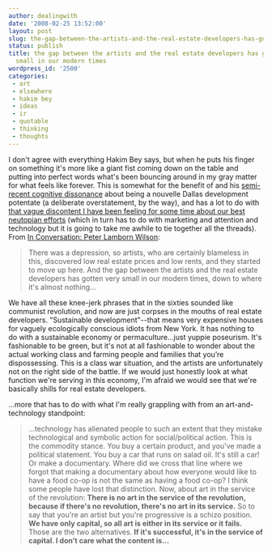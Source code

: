 ```yaml
---
author: dealingwith
date: '2008-02-25 13:52:00'
layout: post
slug: the-gap-between-the-artists-and-the-real-estate-developers-has-gotten-very-small-in-our-modern-times
status: publish
title: the gap between the artists and the real estate developers has gotten very
  small in our modern times
wordpress_id: '2500'
categories:
 - art
 - elsewhere
 - hakim bey
 - ideas
 - ir
 - quotable
 - thinking
 - thoughts
---
```


I don't agree with everything Hakim Bey says, but when he puts his finger on
something it's more like a giant fist coming down on the table and putting
into perfect words what's been bouncing around in my gray matter for what
feels like forever. This is somewhat for the benefit of and his [semi-recent
cognitive dissonance][1] about being a nouvelle Dallas development potentate
(a deliberate overstatement, by the way), and has a lot to do with [that vague
discontent I have been feeling for some time about our best neutopian
efforts][2] (which in turn has to do with marketing and attention and
technology but it is going to take me awhile to tie together all the threads).
From [In Conversation: Peter Lamborn Wilson][3]:

> There was a depression, so artists, who are certainly blameless in this,
discovered low real estate prices and low rents, and they started to move up
here. And the gap between the artists and the real estate developers has
gotten very small in our modern times, down to where it's almost nothing...

We have all these knee-jerk phrases that in the sixties sounded like communist
revolution, and now are just corpses in the mouths of real estate developers.
"Sustainable development"--that means very expensive houses for vaguely
ecologically conscious idiots from New York. It has nothing to do with a
sustainable economy or permaculture...just yuppie poseurism. It's fashionable
to be green, but it's not at all fashionable to wonder about the actual
working class and farming people and families that you’re dispossessing. This
is a class war situation, and the artists are unfortunately not on the right
side of the battle. If we would just honestly look at what function we're
serving in this economy, I'm afraid we would see that we're basically shills
for real estate developers.

...more that has to do with what I'm really grappling with from an art-and-
technology standpoint:

> ...technology has alienated people to such an extent that they mistake
technological and symbolic action for social/political action. This is the
commodity stance. You buy a certain product, and you've made a political
statement. You buy a car that runs on salad oil. It's still a car! Or make a
documentary. Where did we cross that line where we forgot that making a
documentary about how everyone would like to have a food co-op is not the same
as having a food co-op? I think some people have lost that distinction. Now,
about art in the service of the revolution: **There is no art in the service
of the revolution, because if there's no revolution, there's no art in its
service.** So to say that you're an artist but you're progressive is a schizo
position. **We have only capital, so all art is either in its service or it
fails.** Those are the two alternatives. **If it's successful, it's in the
service of capital. I don’t care what the content is...**

   [1]: http://giantlemondrop.livejournal.com/79225.html

   [2]: http://dealingwith.livejournal.com/598617.html

   [3]: http://www.thebrooklynrail.org/spotlight/july04/wilson.html

